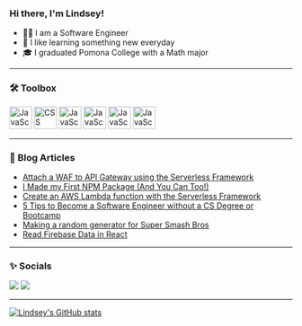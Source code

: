 ### Hi there, I'm Lindsey!
* 👩🏻 I am a Software Engineer
* :seedling: I like learning something new everyday
* :mortar_board: I graduated Pomona College with a Math major

---

### 🛠️ Toolbox

<img src="https://cdn.worldvectorlogo.com/logos/aws-2.svg" alt="JavaScript Logo" width="40" height="40"/> <img src="https://cdn.worldvectorlogo.com/logos/react-2.svg" alt="CSS Logo" width="40" height="40"/>  <img src="https://cdn.worldvectorlogo.com/logos/angular-icon-1.svg" alt="JavaScript Logo" width="40" height="40"/> <img src="https://cdn.worldvectorlogo.com/logos/python-5.svg" alt="JavaScript Logo" width="40" height="40"/> <img src="https://cdn.worldvectorlogo.com/logos/logo-javascript.svg" alt="JavaScript Logo" width="40" height="40"/> <img src="https://cdn.worldvectorlogo.com/logos/typescript.svg" alt="JavaScript Logo" width="40" height="40"/> 


---

### :bookmark_tabs:  Blog Articles
 * [Attach a WAF to API Gateway using the Serverless Framework](https://medium.com/@lindseytam/attach-a-waf-to-api-gateway-using-the-serverless-framework-15bd8a55b767)
 * [I Made my First NPM Package (And You Can Too!)](https://medium.com/@lindseytam/i-made-my-first-npm-package-and-you-can-too-314860067d05)
 * [Create an AWS Lambda function with the Serverless Framework](https://medium.com/@lindseytam/create-an-aws-lambda-function-with-the-serverless-framework-33371011ad5b)
 * [5 Tips to Become a Software Engineer without a CS Degree or Bootcamp](https://medium.com/@lindseytam/5-tips-to-become-a-software-engineer-without-a-cs-degree-or-bootcamp-33eb5c51e6f6)
 * [Making a random generator for Super Smash Bros](https://medium.com/@lindseytam/making-a-random-generator-for-super-smash-bros-68e826f37ef4)
 * [Read Firebase Data in React](https://medium.com/@lindseytam/read-firebase-data-in-react-ed0750078daf)

---

### :sparkles: Socials

<a href="https://linkedin.com/in/lindseytam" target="_blank"><img src="https://img.shields.io/badge/LinkedIn-0077B5?style=for-the-badge&logo=linkedin&logoColor=white"/></a>
<a href="https://mydeveloperblogs.com/" target="_blank"><img src="https://img.shields.io/badge/Medium-12100E?style=for-the-badge&logo=medium&logoColor=white"/></a>


---

[![Lindsey's GitHub stats](https://github-readme-stats.vercel.app/api?username=lindseytam&theme=default)](https://github.com/anuraghazra/github-readme-stats&theme=default)



<!--
**lindseytam/lindseytam** is a ✨ _special_ ✨ repository because its `README.md` (this file) appears on your GitHub profile.

Here are some ideas to get you started:

- 🔭 I’m currently working on ...
- 🌱 I’m currently learning ...
- 👯 I’m looking to collaborate on ...
- 🤔 I’m looking for help with ...
- 💬 Ask me about ...
- 📫 How to reach me: ...
- 😄 Pronouns: ...
- ⚡ Fun fact: ...
-->
